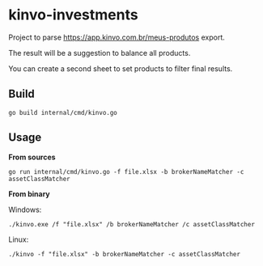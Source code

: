 # kinvo-investments

Project to parse https://app.kinvo.com.br/meus-produtos export.

The result will be a suggestion to balance all products.

You can create a second sheet to set products to filter final results.

## Build

```shell
go build internal/cmd/kinvo.go
```

## Usage

**From sources**

```shell
go run internal/cmd/kinvo.go -f file.xlsx -b brokerNameMatcher -c assetClassMatcher
```

**From binary**

Windows:
```shell
./kinvo.exe /f "file.xlsx" /b brokerNameMatcher /c assetClassMatcher
```

Linux:
```shell
./kinvo -f "file.xlsx" -b brokerNameMatcher -c assetClassMatcher
```